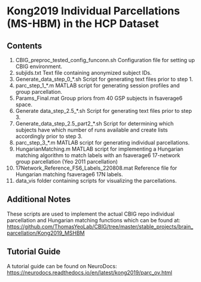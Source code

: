 # Kong2019 Individual Parcellations (MS-HBM) in the HCP Dataset

## Contents
1. CBIG_preproc_tested_config_funconn.sh Configuration file for setting up CBIG environment.
2. subjids.txt Text file containing anonymized subject IDs.
3. Generate_data_step_0_*.sh Script for generating text files prior to step 1.
4. parc_step_1_*.m MATLAB script for generating session profiles and group parcellation.
5. Params_Final.mat Group priors from 40 GSP subjects in fsaverage6 space.
6. Generate data_step_2.5_*.sh Script for generating text files prior to step 3.
7. Generate_data_step_2.5_part2_*.sh Script for determining which subjects have which number of runs available and create lists accordingly prior to step 3.
8. parc_step_3_*.m MATLAB script for generating individual parcellations.
9. HungarianMatching.m MATLAB script for implementing a Hungarian matching algorithm to match labels with an fsaverage6 17-network group parcellation (Yeo 2011 parcellation)
10. 17Network_Reference_FS6_Labels_220808.mat Reference file for Hungarian matching fsaverage6 17N labels.
11. data_vis folder containing scripts for visualizing the parcellations.

## Additional Notes
These scripts are used to implement the actual CBIG repo individual parcellation and Hungarian matching functions which can be found at: https://github.com/ThomasYeoLab/CBIG/tree/master/stable_projects/brain_parcellation/Kong2019_MSHBM

## Tutorial Guide
A tutorial guide can be found on NeuroDocs: https://neurodocs.readthedocs.io/en/latest/kong2019/parc_ov.html

